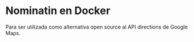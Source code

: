 # Nominatin en Docker

Para ser utilizada como alternativa open source al API directions de Google Maps.
